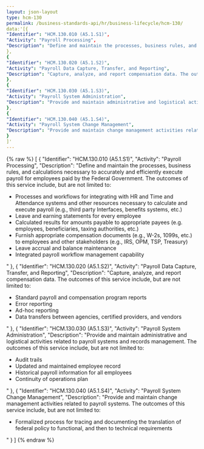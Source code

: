 ```yaml
---
layout: json-layout
type: hcm-130
permalink: /business-standards-api/hr/business-lifecycle/hcm-130/
data:'[{
"Identifier": "HCM.130.010 (A5.1.S1)",
"Activity": "Payroll Processing",
"Description": "Define and maintain the processes, business rules, and calculations necessary to accurately and efficiently execute payroll for employees paid by the Federal Government. The outcomes of this service include, but are not limited to:<ul><li>Processes and workflows for integrating with HR and Time and Attendance systems and other resources necessary to calculate and execute payroll (e.g., third party Interfaces, benefits systems, etc.)</li><li>Leave and earning statements for every employee</li><li>Calculated results for amounts payable to appropriate payees (e.g. employees, beneficiaries, taxing authorities, etc.)</li><li>Furnish appropriate compensation documents (e.g., W-2s, 1099s, etc.) to employees and other stakeholders (e.g., IRS, OPM, TSP, Treasury)</li><li>Leave accrual and balance maintenance</li><li>Integrated payroll workflow management capability</li></ul>"
},
{
"Identifier": "HCM.130.020 (A5.1.S2)",
"Activity": "Payroll Data Capture, Transfer, and Reporting",
"Description": "Capture, analyze, and report compensation data. The outcomes of this service include, but are not limited to:<ul><li>Standard payroll and compensation program reports</li><li>Error reporting</li><li>Ad-hoc reporting</li><li>Data transfers between agencies, certified providers, and vendors</li></ul>"
},
{
"Identifier": "HCM.130.030 (A5.1.S3)",
"Activity": "Payroll System Administration",
"Description": "Provide and maintain administrative and logistical activities related to payroll systems and records management. The outcomes of this service include, but are not limited to:<ul><li>Audit trails</li><li>Updated and maintained employee record</li><li>Historical payroll information for all employees</li><li>Continuity of operations plan</li></ul>"
},
{
"Identifier": "HCM.130.040 (A5.1.S4)",
"Activity": "Payroll System Change Management",
"Description": "Provide and maintain change management activities related to payroll systems. The outcomes of this service include, but are not limited to:<ul><li>Formalized process for tracing and documenting the translation of federal policy to functional, and then to technical requirements</li></ul>"
}
]'
---
```

{% raw %}
[
 {
   "Identifier": "HCM.130.010 (A5.1.S1)",
   "Activity": "Payroll Processing",
   "Description": "Define and maintain the processes, business rules, and calculations necessary to accurately and efficiently execute payroll for employees paid by the Federal Government. The outcomes of this service include, but are not limited to:<ul><li>Processes and workflows for integrating with HR and Time and Attendance systems and other resources necessary to calculate and execute payroll (e.g., third party Interfaces, benefits systems, etc.)</li><li>Leave and earning statements for every employee</li><li>Calculated results for amounts payable to appropriate payees (e.g. employees, beneficiaries, taxing authorities, etc.)</li><li>Furnish appropriate compensation documents (e.g., W-2s, 1099s, etc.) to employees and other stakeholders (e.g., IRS, OPM, TSP, Treasury)</li><li>Leave accrual and balance maintenance</li><li>Integrated payroll workflow management capability</li></ul>"
},
 {
   "Identifier": "HCM.130.020 (A5.1.S2)",
   "Activity": "Payroll Data Capture, Transfer, and Reporting",
   "Description": "Capture, analyze, and report compensation data. The outcomes of this service include, but are not limited to:<ul><li>Standard payroll and compensation program reports</li><li>Error reporting</li><li>Ad-hoc reporting</li><li>Data transfers between agencies, certified providers, and vendors</li></ul>"
},
 {
   "Identifier": "HCM.130.030 (A5.1.S3)",
   "Activity": "Payroll System Administration",
   "Description": "Provide and maintain administrative and logistical activities related to payroll systems and records management. The outcomes of this service include, but are not limited to:<ul><li>Audit trails</li><li>Updated and maintained employee record</li><li>Historical payroll information for all employees</li><li>Continuity of operations plan</li></ul>"
 },
 {
   "Identifier": "HCM.130.040 (A5.1.S4)",
   "Activity": "Payroll System Change Management",
   "Description": "Provide and maintain change management activities related to payroll systems. The outcomes of this service include, but are not limited to:<ul><li>Formalized process for tracing and documenting the translation of federal policy to functional, and then to technical requirements</li></ul>"
 }
]
{% endraw %}